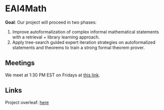 # EAI4Math

**Goal**: Our project will proceed in two phases:
1. Improve autoformalization of complex informal mathematical statements with a retrieval + library learning approach.
2. Apply tree-search guided expert iteration strategies on autoformalized statements and theorems to train a strong formal theorem prover.

## Meetings

We meet at 1:30 PM EST on Fridays at [this link](https://meet.google.com/uew-auvy-ote).

## Links

Project overleaf: [here](https://www.overleaf.com/read/ksvfgmyhmnkc#4268ff)
